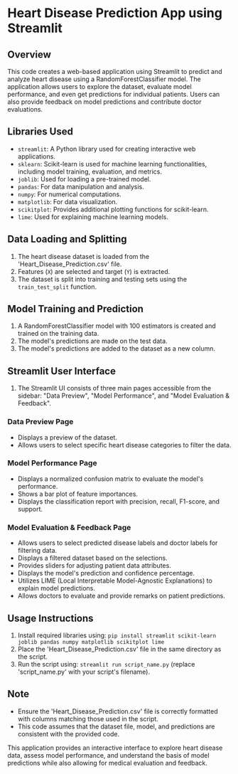 # Heart Disease Prediction App using Streamlit

## Overview
This code creates a web-based application using Streamlit to predict and analyze heart disease using a RandomForestClassifier model. The application allows users to explore the dataset, evaluate model performance, and even get predictions for individual patients. Users can also provide feedback on model predictions and contribute doctor evaluations.

## Libraries Used
- `streamlit`: A Python library used for creating interactive web applications.
- `sklearn`: Scikit-learn is used for machine learning functionalities, including model training, evaluation, and metrics.
- `joblib`: Used for loading a pre-trained model.
- `pandas`: For data manipulation and analysis.
- `numpy`: For numerical computations.
- `matplotlib`: For data visualization.
- `scikitplot`: Provides additional plotting functions for scikit-learn.
- `lime`: Used for explaining machine learning models.

## Data Loading and Splitting
1. The heart disease dataset is loaded from the 'Heart_Disease_Prediction.csv' file.
2. Features (`X`) are selected and target (`Y`) is extracted.
3. The dataset is split into training and testing sets using the `train_test_split` function.

## Model Training and Prediction
1. A RandomForestClassifier model with 100 estimators is created and trained on the training data.
2. The model's predictions are made on the test data.
3. The model's predictions are added to the dataset as a new column.

## Streamlit User Interface
1. The Streamlit UI consists of three main pages accessible from the sidebar: "Data Preview", "Model Performance", and "Model Evaluation & Feedback".

### Data Preview Page
- Displays a preview of the dataset.
- Allows users to select specific heart disease categories to filter the data.

### Model Performance Page
- Displays a normalized confusion matrix to evaluate the model's performance.
- Shows a bar plot of feature importances.
- Displays the classification report with precision, recall, F1-score, and support.

### Model Evaluation & Feedback Page
- Allows users to select predicted disease labels and doctor labels for filtering data.
- Displays a filtered dataset based on the selections.
- Provides sliders for adjusting patient data attributes.
- Displays the model's prediction and confidence percentage.
- Utilizes LIME (Local Interpretable Model-Agnostic Explanations) to explain model predictions.
- Allows doctors to evaluate and provide remarks on patient predictions.

## Usage Instructions
1. Install required libraries using: `pip install streamlit scikit-learn joblib pandas numpy matplotlib scikitplot lime`
2. Place the 'Heart_Disease_Prediction.csv' file in the same directory as the script.
3. Run the script using: `streamlit run script_name.py` (replace 'script_name.py' with your script's filename).

## Note
- Ensure the 'Heart_Disease_Prediction.csv' file is correctly formatted with columns matching those used in the script.
- This code assumes that the dataset file, model, and predictions are consistent with the provided code.

This application provides an interactive interface to explore heart disease data, assess model performance, and understand the basis of model predictions while also allowing for medical evaluation and feedback.
